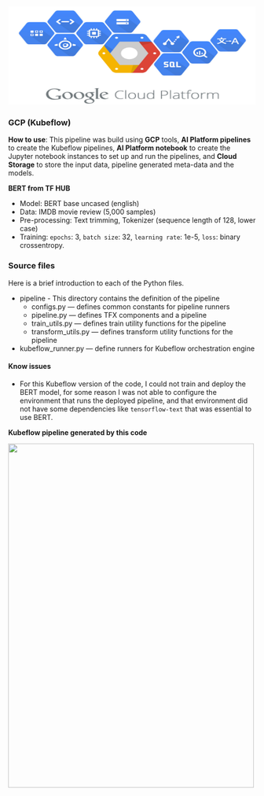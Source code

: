 <img src="https://github.com/dimitreOliveira/bert-as-a-service_TFX/blob/main/Assets/gcp_icon.jpg?raw=true" width="600" height="200">

### GCP (Kubeflow)

**How to use**: This pipeline was build using **GCP** tools, **AI Platform pipelines** to create the Kubeflow pipelines, **AI Platform notebook** to create the Jupyter notebook instances to set up and run the pipelines, and **Cloud Storage** to store the input data, pipeline generated meta-data and the models.

**BERT from TF HUB**
- Model: BERT base uncased (english)
- Data: IMDB movie review (5,000 samples)
- Pre-processing: Text trimming, Tokenizer (sequence length of 128, lower case)
- Training: `epochs`: 3, `batch size`: 32, `learning rate`: 1e-5, `loss`: binary crossentropy.

### Source files
Here is a brief introduction to each of the Python files.

- pipeline - This directory contains the definition of the pipeline
  - configs.py — defines common constants for pipeline runners
  - pipeline.py — defines TFX components and a pipeline
  - train_utils.py — defines train utility functions for the pipeline
  - transform_utils.py — defines transform utility functions for the pipeline
- kubeflow_runner.py — define runners for Kubeflow orchestration engine

#### Know issues
- For this Kubeflow version of the code, I could not train and deploy the BERT model, for some reason I was not able to configure the environment that runs the deployed pipeline, and that environment did not have some dependencies like `tensorflow-text` that was essential to use BERT.

**Kubeflow pipeline generated by this code**

<img src="https://github.com/dimitreOliveira/bert-as-a-service_TFX/blob/main/Assets/kubeflow_pipeline?raw=true" width="500" height="700">